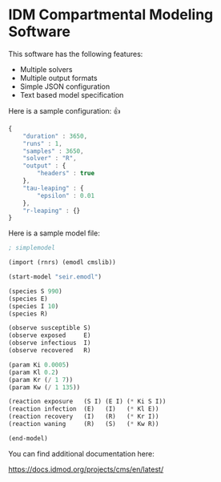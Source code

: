 # IDM Compartmental Modeling Software

This software has the following features:

 * Multiple solvers
 * Multiple output formats
 * Simple JSON configuration
 * Text based model specification

Here is a sample configuration: :+1:

```javascript
{
    "duration" : 3650,
    "runs" : 1,
    "samples" : 3650,
    "solver" : "R",
    "output" : {
        "headers" : true
    },
    "tau-leaping" : {
        "epsilon" : 0.01
    },
    "r-leaping" : {}
}
```

Here is a sample model file:

```Scheme
; simplemodel

(import (rnrs) (emodl cmslib))

(start-model "seir.emodl")

(species S 990)
(species E)
(species I 10)
(species R)

(observe susceptible S)
(observe exposed     E)
(observe infectious  I)
(observe recovered   R)

(param Ki 0.0005)
(param Kl 0.2)
(param Kr (/ 1 7))
(param Kw (/ 1 135))

(reaction exposure   (S I) (E I) (* Ki S I))
(reaction infection  (E)   (I)   (* Kl E))
(reaction recovery   (I)   (R)   (* Kr I))
(reaction waning     (R)   (S)   (* Kw R))

(end-model)
```
You can find additional documentation here:

https://docs.idmod.org/projects/cms/en/latest/ 
